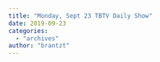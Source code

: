 ```yaml
---
title: "Monday, Sept 23 TBTV Daily Show"
date: 2019-09-23
categories: 
  - "archives"
author: "brantzt"
---
```



